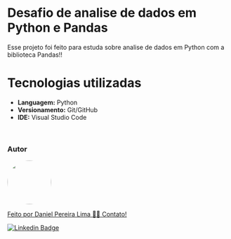 # Desafio de analise de dados em Python e Pandas

Esse projeto foi feito para estuda sobre analise de dados em Python com a biblioteca Pandas!!

# Tecnologias utilizadas

* **Languagem:** Python
* **Versionamento:** Git/GitHub
* **IDE:** Visual Studio Code

<br>

<h3>Autor</h3>

<a href="https://www.linkedin.com/in/danielpereiralima/">
 <img style="border-radius: 50%;" src="https://avatars.githubusercontent.com/u/96916005?v=4" width="100px;" alt=""/>

Feito por Daniel Pereira Lima 👋🏽 Contato!

[![Linkedin Badge](https://img.shields.io/badge/-Daniel-blue?style=flat-square&logo=Linkedin&logoColor=white&link=https://www.linkedin.com/in/danielpereiralima/)](https://www.linkedin.com/in/danielpereiralima/)